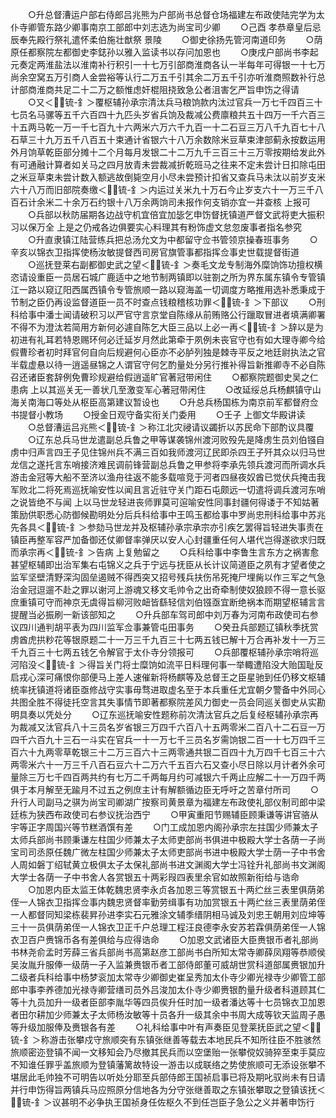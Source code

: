 <!-- { "loadSidebar": true } -->
　　○升总督漕运户部右侍郎吕兆熊为户部尚书总督仓场福建左布政使陆完学为太仆寺卿管东路少卿事南京工部郎中刘志选为尚宝司少卿
　　○己酉  孝恭章皇后忌辰奉先殿行祭礼遣怀柔伯施壮猷祭  景陵
　　○御史徐扬先管河南道印务
　　○荫原任都察院左都御史李鋕孙以雅入监读书以存问加恩也
　　○庚戌户部尚书李起元奏定两淮盐法以淮南补行积引一十七万引部商淮商各认一半每年可得银一十七万尚余空窝五万引商人金尝裕等认行二万五千引其余二万五千引亦听淮商照数补行总计部商淮商共足二十二万之额惟虑奸棍阻挠致急公者沮害乞严旨申饬之得请
　　○又＜锍-釒＞覆枢辅孙承宗清汰兵马粮饷款内汰过官兵一万七千四百三十七员名马骡等五千六百四十九匹头岁省兵饷及裁减公费廪粮共五十四万一千六百三十五两马乾一万一千七百九十六两米六万六千九百一十二石豆三万八千九百七十八石草三十九万五千八百五十束通计省银六十八万余数除米豆草束津部蓟永按数运用外月饷草乾臣部分摊十二个月每月发银二十二万九千三百三十三万零按期给发此外有可通融计算者如关马之四月放青未尝裁减折乾班马之往来不定未尝计日扣除屯田之米豆草束未尝计数入额逃故倒毙空月小尽未尝预计扣省又查兵马未汰以前岁支米六十八万而旧部院奏缴＜锍-釒＞内运过关米九十万石今止岁支六十一万三千八百石计余米二十余万石约银十八万余两饷司未报作何支销亦宜一并查核  上报可
　　○兵部以秋防届期各边战守机宜倍宜加毖乞申饬督抚镇道严督文武将吏大振积习以保万全  上是之仍戒各边俱要实心料理其有粉饰虚文怠忽废事者指名参究
　　○升直隶镇江陆营练兵把总汤允文为中都留守佥书管领京操春班事务
　　○辛亥以锦衣卫指挥使杨汝敏提督西司房官旗管事都指挥佥事史世载提督街道
　　○巡抚登莱右副都御史武之望＜锍-釒＞奏毛文龙专制海外糜饷饰功擅权横恣请设重臣一员居石城广鹿适中之地节制两镇即以驻劄之所为界东属东镇令专管镇江一路以窥辽阳西属西镇令专管旅顺一路以窥海盖一切调度方略推用选补悉秉成于节制之臣仍再设监督道臣一员不时查点钱粮稽核功罪＜锍-釒＞下部议
　　○刑科给事中潘士闻请破积习以严官守言京堂自陈缘从前贿赂公行躐取冒进者填满卿署不得不为澄汰若简用方新何必遽自陈乞大臣三品以上必一再＜锍-釒＞辞以是为初进有礼耳若特恩赐环何必迁延岁月然此第牵于夙例未丧官守也有如大理寺卿今给假曹珍者初时拜官何自向后规避何心臣亦不必胪列独是棘寺平反之地廷尉执法之官半载虚悬以待一逍遥昼锦之人谓官守何乞酌量处分另行推补得旨新推卿寺不必自陈召还诸臣套辞例免曹珍规避给假逍遥旷官著冠带闲住
　　○都察院题御史吴之仁患病  上以其巡关无一善状几至激变军心著冠带闲住
　　○改延绥总兵杨麒镇守山海关南海口等处从枢臣高第建议暂设也
　　○升总兵杨国栋为南京前军都督府佥书提督小教场
　　○授金日观守备实衔关门委用
　　○壬子  上御文华殿讲读
　　○总督漕运吕兆熊＜锍-釒＞称江北灾祲请议蠲折以苏民命下部酌议具覆
　　○辽东总兵马世龙遣副总兵鲁之甲等谋袭锦州渡河败殁先是降虏生员刘伯镪自虏中归声言四王子见住锦州兵不满三百如我师渡河辽民即杀四王子歼其众以归马世龙信之遂托言东哨接济难民调前锋营副总兵鲁之甲参将李承先领兵渡河而所调水兵游击金冠等大船不至济以渔舟往返不能多载喧竞于河者四昼夜奴酋已觉伏兵掩击我军败北二将死焉巡抚喻安性以闻且言近驻守关门距石屯颇远一切遣将调兵渡河东哨之说皆绝不与闻  上以马世龙轻进丧师罪莫可逭喻安性同事封疆何得诿于不知姑著策励供职悉心防御候勘明处分后兵科给事中王鸣玉都给事中罗尚忠刑科给事中苏兆先各具＜锍-釒＞参劾马世龙并及枢辅孙承宗承宗亦引疾乞罢得旨轻进失事责在镇臣再整军容严加备御还仗卿督率弹厌以安人心封疆重任何人堪代岂得遂欲求归既而承宗再＜锍-釒＞告病  上复勉留之
　　○兵科给事中李鲁生言东方之祸害愈甚望枢辅即出治军集右屯锦义之兵于宁远与抚臣从长计议简道臣之夙有才望者使之监军坚壁清野深沟固垒遏贼不得西突又招号残兵扶伤吊死掩尸埋胔以作三军之气急治金冠逗遛不赴之罪以谢河上游魂又移文毛帅令之出奇牵制使奴狼顾不得一意长驱庶重镇可守而神京无虞得旨柳河败衄皆繇轻信刘伯镪亟宜断绝祸本而期望枢辅言言提醒当必振刷一新该部知之
　　○升兵部车驾司郎中刘万春为河南布政使司右参议四川通判胡平表为四川监军佥事兼管屯田事务
　　○癸丑兵部题辽镇秋季抚赏虏酋虎拱粆花等银原题二十一万三千九百三十七两五钱已解十万合再补发十一万三千九百三十七两五钱乞令解官于太仆寺分领报可
　　○兵部覆枢辅孙承宗哨将巡河陷没＜锍-釒＞得旨关门将士糜饷如流平日料理何事一举輙遭陷没大贻国耻反启戎心深可痛恨你部便马上差人速催新将杨麒等及总督王之臣星驰到任仍移文枢辅统率抚镇道将诸臣亟修战守实事毋骛进取虚名至于本兵重任尤宜朝夕警备中外同心共图全胜不得徒托空言其失事情节即著都察院差风力御史一员会同巡关御史从实勘明具奏以凭处分
　　○辽东巡抚喻安性题称前次清汰官兵之后复经枢辅孙承宗再为裁减又汰官兵八十三员名岁省银三万四千六百八十五两零米二百八十二石豆一万四千六百九十三石一斗实在官兵一十一万七千三员名岁需饷银二百一十七万四千三百六十九两零草乾银三十二万三百六十三两零通共银二百四十九万四千七百三十六两零米六十一万三千八百石豆六十二万六千五百六石又查小尽日除以月计者外余可量除三万七千四百两共约有七万二千两每月约可减银六千两止应解二十一万四千两俱于本月解至无踰月不过五之例庶主计有解额循边臣无呼吁之苦章付所司
　　○升行人司副马之骐为尚宝司卿湖广按察司黄景章为福建左布政使礼部仪制司郎中梁廷栋为狭西布政使司右参议抚治西宁
　　○甲寅重阳节赐辅臣顾秉谦等讲官骆从宇等正字周国兴等节糕酒馔有差
　　○门工成加恩内阁孙承宗左拄国少师兼太子太师兵部尚书顾秉谦左柱国少师兼太子太师吏部尚书俱进中极殿大学士各荫一子尚宝司司丞原任魏广微左柱国少师兼太子太师吏部尚书进中极殿大学士荫一子中书舍人周如磐丁绍轼黄立极俱太子太保礼部尚书进文渊阁大学士冯铨升礼部尚书文渊阁大学士各荫一子中书舍人各赏银五十两彩叚四表里余官如故照新衔给与诰命
　　○加恩内臣太监王体乾魏忠贤李永贞各加恩三等赏银五十两纻丝三表里俱荫弟侄一人锦衣卫指挥佥事内魏忠贤督率勤劳缉事有功加赏银五十两纻丝三表里荫弟侄一人都督同知梁栋裴昇孙进李实石元雅涂文辅季缙阴相马诚及刘忠王朝用刘应坤等三十一员俱荫弟侄一人锦衣卫正千户总理工程汪良德李永安苏若霖俱荫弟侄一人锦衣卫百户赉锦币各有差俱给与应得诰命
　　○加恩文武诸臣大臣赉银币者礼部尚书林尧俞孟时芳薛三省兵部尚书高第赵彦工部尚书白所知太常寺卿薛凤翔等恭顺侯吴汝胤升服俸一级荫一子入监兼赉银币者工部侍郎董可威胡世赏科道部属赉银加升二级者兵科给事中杨梦衮加太常寺少卿御史崔呈秀加太仆寺少卿光禄寺少卿管工部郎中事李养德加光禄寺卿营缮司员外吕浚加太仆寺少卿赉银酌量升级者科道顾其仁等十九员加升一级者臣部李胤华等四员俟升任时加一级者潘达等十七员锦衣卫加恩者田尔耕加少师兼太子太师杨汝敏等十员各升一级其余中书周大成等钦天监周子愚等升级加服俸及赉银各有差
　　○礼科给事中叶有声奏臣见登莱抚臣武之望＜锍-釒＞称游击张攀戍守旅顺突有东镇张继善等载去本地民兵不知所往臣不胜骇然旅顺密迩登镇不闻一文移知会乃尽撤其民兵而以空堡贻一张攀傥奴骑猝至束手莫应不知谁任罪乎盖旅顺为登镇藩篱故特设一游击以成联络之势使旅顺可无添设张攀不堪居此毛帅独不可明告以听处分耶至兵部侍郎王国祯启事已将及期叱驭尚未有日请并行申饬得旨两镇兵马应照原分信地各为分守张继善取之东镇张攀取之登镇该抚＜锍-釒＞议甚明不必争执王国祯身任佐枢久不到任岂臣子急公之义并著申饬行
